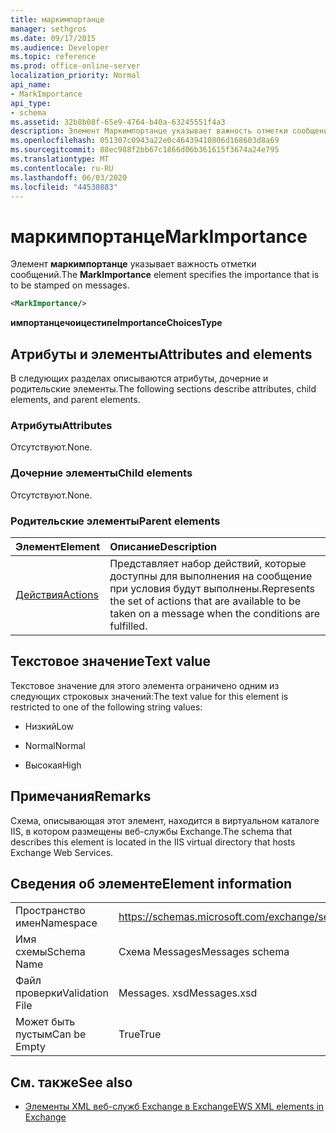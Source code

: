 ```yaml
---
title: маркимпортанце
manager: sethgros
ms.date: 09/17/2015
ms.audience: Developer
ms.topic: reference
ms.prod: office-online-server
localization_priority: Normal
api_name:
- MarkImportance
api_type:
- schema
ms.assetid: 32b8b08f-65e9-4764-b40a-63245551f4a3
description: Элемент Маркимпортанце указывает важность отметки сообщений.
ms.openlocfilehash: 051307c0943a22e0c46439410806d168603d8a69
ms.sourcegitcommit: 88ec988f2bb67c1866d06b361615f3674a24e795
ms.translationtype: MT
ms.contentlocale: ru-RU
ms.lasthandoff: 06/03/2020
ms.locfileid: "44530883"
---
```

# <a name="markimportance"></a><span data-ttu-id="372ba-103">маркимпортанце</span><span class="sxs-lookup"><span data-stu-id="372ba-103">MarkImportance</span></span>

<span data-ttu-id="372ba-104">Элемент **маркимпортанце** указывает важность отметки сообщений.</span><span class="sxs-lookup"><span data-stu-id="372ba-104">The **MarkImportance** element specifies the importance that is to be stamped on messages.</span></span> 
  
```XML
<MarkImportance/>
```

 <span data-ttu-id="372ba-105">**импортанцечоицестипе**</span><span class="sxs-lookup"><span data-stu-id="372ba-105">**ImportanceChoicesType**</span></span>
## <a name="attributes-and-elements"></a><span data-ttu-id="372ba-106">Атрибуты и элементы</span><span class="sxs-lookup"><span data-stu-id="372ba-106">Attributes and elements</span></span>

<span data-ttu-id="372ba-107">В следующих разделах описываются атрибуты, дочерние и родительские элементы.</span><span class="sxs-lookup"><span data-stu-id="372ba-107">The following sections describe attributes, child elements, and parent elements.</span></span>
  
### <a name="attributes"></a><span data-ttu-id="372ba-108">Атрибуты</span><span class="sxs-lookup"><span data-stu-id="372ba-108">Attributes</span></span>

<span data-ttu-id="372ba-109">Отсутствуют.</span><span class="sxs-lookup"><span data-stu-id="372ba-109">None.</span></span>
  
### <a name="child-elements"></a><span data-ttu-id="372ba-110">Дочерние элементы</span><span class="sxs-lookup"><span data-stu-id="372ba-110">Child elements</span></span>

<span data-ttu-id="372ba-111">Отсутствуют.</span><span class="sxs-lookup"><span data-stu-id="372ba-111">None.</span></span>
  
### <a name="parent-elements"></a><span data-ttu-id="372ba-112">Родительские элементы</span><span class="sxs-lookup"><span data-stu-id="372ba-112">Parent elements</span></span>

|<span data-ttu-id="372ba-113">**Элемент**</span><span class="sxs-lookup"><span data-stu-id="372ba-113">**Element**</span></span>|<span data-ttu-id="372ba-114">**Описание**</span><span class="sxs-lookup"><span data-stu-id="372ba-114">**Description**</span></span>|
|:-----|:-----|
|[<span data-ttu-id="372ba-115">Действия</span><span class="sxs-lookup"><span data-stu-id="372ba-115">Actions</span></span>](actions.md) <br/> |<span data-ttu-id="372ba-116">Представляет набор действий, которые доступны для выполнения на сообщение при условия будут выполнены.</span><span class="sxs-lookup"><span data-stu-id="372ba-116">Represents the set of actions that are available to be taken on a message when the conditions are fulfilled.</span></span>  <br/> |
   
## <a name="text-value"></a><span data-ttu-id="372ba-117">Текстовое значение</span><span class="sxs-lookup"><span data-stu-id="372ba-117">Text value</span></span>

<span data-ttu-id="372ba-118">Текстовое значение для этого элемента ограничено одним из следующих строковых значений:</span><span class="sxs-lookup"><span data-stu-id="372ba-118">The text value for this element is restricted to one of the following string values:</span></span>
  
- <span data-ttu-id="372ba-119">Низкий</span><span class="sxs-lookup"><span data-stu-id="372ba-119">Low</span></span>
    
- <span data-ttu-id="372ba-120">Normal</span><span class="sxs-lookup"><span data-stu-id="372ba-120">Normal</span></span>
    
- <span data-ttu-id="372ba-121">Высокая</span><span class="sxs-lookup"><span data-stu-id="372ba-121">High</span></span>
    
## <a name="remarks"></a><span data-ttu-id="372ba-122">Примечания</span><span class="sxs-lookup"><span data-stu-id="372ba-122">Remarks</span></span>

<span data-ttu-id="372ba-123">Схема, описывающая этот элемент, находится в виртуальном каталоге IIS, в котором размещены веб-службы Exchange.</span><span class="sxs-lookup"><span data-stu-id="372ba-123">The schema that describes this element is located in the IIS virtual directory that hosts Exchange Web Services.</span></span>
  
## <a name="element-information"></a><span data-ttu-id="372ba-124">Сведения об элементе</span><span class="sxs-lookup"><span data-stu-id="372ba-124">Element information</span></span>

|||
|:-----|:-----|
|<span data-ttu-id="372ba-125">Пространство имен</span><span class="sxs-lookup"><span data-stu-id="372ba-125">Namespace</span></span>  <br/> |https://schemas.microsoft.com/exchange/services/2006/messages  <br/> |
|<span data-ttu-id="372ba-126">Имя схемы</span><span class="sxs-lookup"><span data-stu-id="372ba-126">Schema Name</span></span>  <br/> |<span data-ttu-id="372ba-127">Схема Messages</span><span class="sxs-lookup"><span data-stu-id="372ba-127">Messages schema</span></span>  <br/> |
|<span data-ttu-id="372ba-128">Файл проверки</span><span class="sxs-lookup"><span data-stu-id="372ba-128">Validation File</span></span>  <br/> |<span data-ttu-id="372ba-129">Messages. xsd</span><span class="sxs-lookup"><span data-stu-id="372ba-129">Messages.xsd</span></span>  <br/> |
|<span data-ttu-id="372ba-130">Может быть пустым</span><span class="sxs-lookup"><span data-stu-id="372ba-130">Can be Empty</span></span>  <br/> |<span data-ttu-id="372ba-131">True</span><span class="sxs-lookup"><span data-stu-id="372ba-131">True</span></span>  <br/> |
   
## <a name="see-also"></a><span data-ttu-id="372ba-132">См. также</span><span class="sxs-lookup"><span data-stu-id="372ba-132">See also</span></span>



- [<span data-ttu-id="372ba-133">Элементы XML веб-служб Exchange в Exchange</span><span class="sxs-lookup"><span data-stu-id="372ba-133">EWS XML elements in Exchange</span></span>](ews-xml-elements-in-exchange.md)

